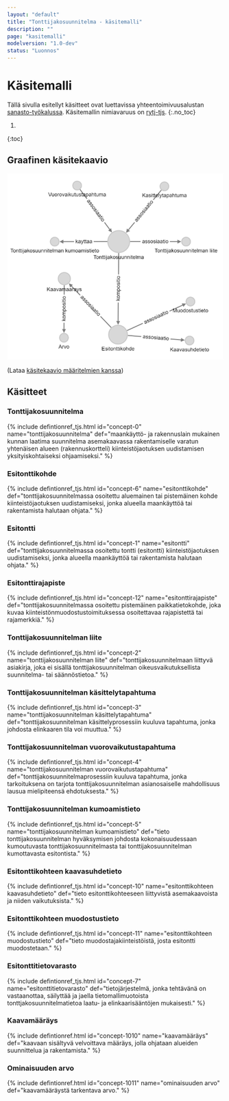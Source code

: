 ```yaml
---
layout: "default"
title: "Tonttijakosuunnitelma - käsitemalli"
description: ""
page: "kasitemalli"
modelversion: "1.0-dev"
status: "Luonnos"
---
```

# Käsitemalli
Tällä sivulla esitellyt käsitteet ovat luettavissa yhteentoimivuusalustan [sanasto-työkalussa](https://sanastot.suomi.fi/concepts/43d39261-c7ba-4189-9f5a-9ad263436ee8). Käsitemallin nimiavaruus on [rytj-tjs](http://uri.suomi.fi/terminology/rytj-tjs/).
{:.no_toc}

1. 
{:toc}

## Graafinen käsitekaavio
![Tonttijakosuunnitelma graafisena käsitekaaviona](kasitemalli.png "Graafinen käsitekaavio tonttijakosuunnitelmasta (Neo4j)")

(Lataa [käsitekaavio määritelmien kanssa](kasitekaavio_selitteet.png))

## Käsitteet

### Tonttijakosuunnitelma
{% include defintionref_tjs.html id="concept-0" name="tonttijakosuunnitelma" def="maankäyttö- ja rakennuslain mukainen kunnan laatima suunnitelma asemakaavassa rakentamiselle varatun yhtenäisen alueen (rakennuskortteli) kiinteistöjaotuksen uudistamisen yksityiskohtaiseksi ohjaamiseksi." %}

### Esitonttikohde
{% include defintionref_tjs.html id="concept-6" name="esitonttikohde" def="tonttijakosuunnitelmassa osoitettu aluemainen tai pistemäinen kohde kiinteistöjaotuksen uudistamiseksi, jonka alueella maankäyttöä tai rakentamista halutaan ohjata." %}

### Esitontti
{% include defintionref_tjs.html id="concept-1" name="esitontti" def="tonttijakosuunnitelmassa osoitettu tontti (esitontti) kiinteistöjaotuksen uudistamiseksi, jonka alueella maankäyttöä tai rakentamista halutaan ohjata." %}

### Esitonttirajapiste
{% include defintionref_tjs.html id="concept-12" name="esitonttirajapiste" def="tonttijakosuunnitelmassa osoitettu pistemäinen paikkatietokohde, joka kuvaa kiinteistönmuodostustoimituksessa osoitettavaa rajapistettä tai rajamerkkiä." %}    

### Tonttijakosuunnitelman liite
{% include defintionref_tjs.html id="concept-2" name="tonttijakosuunnitelman liite" def="tonttijakosuunnitelmaan liittyvä asiakirja, joka ei sisällä tonttijakosuunnitelman oikeusvaikutuksellista suunnitelma- tai säännöstietoa." %}

### Tonttijakosuunnitelman käsittelytapahtuma
{% include defintionref_tjs.html id="concept-3" name="tonttijakosuunnitelman käsittelytapahtuma" def="tonttijakosuunnitelman käsittelyprosessiin kuuluva tapahtuma, jonka johdosta elinkaaren tila voi muuttua." %}

### Tonttijakosuunnitelman vuorovaikutustapahtuma
{% include defintionref_tjs.html id="concept-4" name="tonttijakosuunnitelman vuorovaikutustapahtuma" def="tonttijakosuunnitelmaprosessiin kuuluva tapahtuma, jonka tarkoituksena on tarjota tonttijakosuunnitelman asianosaiselle mahdollisuus lausua mielipiteensä ehdotuksesta." %}

### Tonttijakosuunnitelman kumoamistieto
{% include defintionref_tjs.html id="concept-5" name="tonttijakosuunnitelman kumoamistieto" def="tieto tonttijakosuunnitelman hyväksymisen johdosta kokonaisuudessaan kumoutuvasta tonttijakosuunnitelmasta tai tonttijakosuunnitelman kumottavasta esitontista." %}

### Esitonttikohteen kaavasuhdetieto
{% include defintionref_tjs.html id="concept-10" name="esitonttikohteen kaavasuhdetieto" def="tieto esitonttikohteeseen liittyvistä asemakaavoista ja niiden vaikutuksista." %}

### Esitonttikohteen muodostustieto
{% include defintionref_tjs.html id="concept-11" name="esitonttikohteen muodostustieto" def="tieto muodostajakiinteistöistä, josta esitontti muodostetaan." %}

### Esitonttitietovarasto
{% include defintionref_tjs.html id="concept-7" name="esitonttitietovarasto" def="tietojärjestelmä, jonka tehtävänä on vastaanottaa, säilyttää ja jaella tietomallimuotoista tonttjakosuunnitelmatietoa laatu- ja elinkaarisääntöjen mukaisesti." %}

### Kaavamääräys
{% include defintionref.html id="concept-1010" name="kaavamääräys" def="kaavaan sisältyvä velvoittava määräys, jolla ohjataan alueiden suunnittelua ja rakentamista." %}

### Ominaisuuden arvo
{% include defintionref.html id="concept-1011" name="ominaisuuden arvo" def="kaavamääräystä tarkentava arvo." %}
